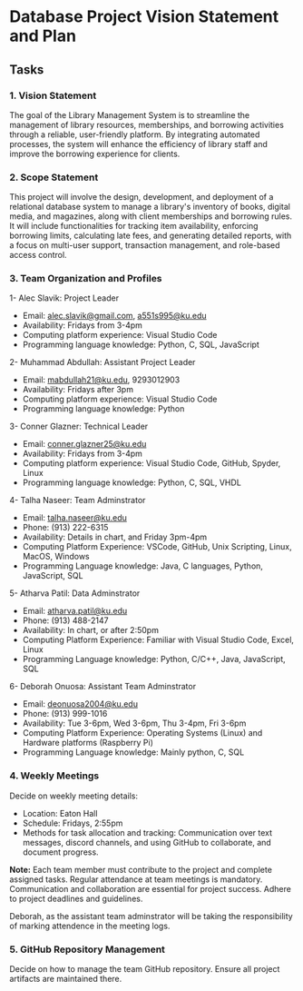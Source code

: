 # Database Project Vision Statement and Plan

## Tasks

### 1. Vision Statement
The goal of the Library Management System is to streamline the management of library resources, memberships, and borrowing activities through a reliable, user-friendly platform. By integrating automated processes, the system will enhance the efficiency of library staff and improve the borrowing experience for clients.

### 2. Scope Statement
This project will involve the design, development, and deployment of a relational database system to manage a library's inventory of books, digital media, and magazines, along with client memberships and borrowing rules. It will include functionalities for tracking item availability, enforcing borrowing limits, calculating late fees, and generating detailed reports, with a focus on multi-user support, transaction management, and role-based access control.

### 3. Team Organization and Profiles

1- Alec Slavik: Project Leader
- Email: alec.slavik@gmail.com, a551s995@ku.edu
- Availability: Fridays from 3-4pm
- Computing platform experience: Visual Studio Code
- Programming language knowledge: Python, C, SQL, JavaScript

2- Muhammad Abdullah: Assistant Project Leader
- Email: mabdullah21@ku.edu, 9293012903
- Availability: Fridays after 3pm
- Computing platform experience: Visual Studio Code
- Programming language knowledge: Python

3- Conner Glazner: Technical Leader
- Email: conner.glazner25@ku.edu
- Availability: Fridays from 3-4pm
- Computing platform experience: Visual Studio Code, GitHub, Spyder, Linux
- Programming language knowledge: Python, C, SQL, VHDL

4- Talha Naseer: Team Adminstrator
- Email: talha.naseer@ku.edu
- Phone: (913) 222-6315
- Availability: Details in chart, and Friday 3pm-4pm
- Computing Platform Experience: VSCode, GitHub, Unix Scripting, Linux, MacOS, Windows
- Programming Language knowledge: Java, C languages, Python, JavaScript, SQL

5- Atharva Patil: Data Adminstrator
- Email: atharva.patil@ku.edu
- Phone: (913) 488-2147
- Availability: In chart, or after 2:50pm 
- Computing Platform Experience: Familiar with Visual Studio Code, Excel, Linux
- Programming Language knowledge: Python, C/C++, Java, JavaScript, SQL

6- Deborah Onuosa: Assistant Team Adminstrator
- Email: deonuosa2004@ku.edu
- Phone: (913) 999-1016
- Availability: Tue 3-6pm, Wed 3-6pm, Thu 3-4pm, Fri 3-6pm
- Computing Platform Experience: Operating Systems (Linux) and Hardware platforms (Raspberry Pi)
- Programming Language knowledge: Mainly python, C, SQL

### 4. Weekly Meetings
Decide on weekly meeting details:
- Location: Eaton Hall
- Schedule: Fridays, 2:55pm
- Methods for task allocation and tracking: Communication over text messages, discord channels, and using GitHub to collaborate, and document progress. 

**Note:** Each team member must contribute to the project and complete assigned tasks. Regular attendance at team meetings is mandatory. Communication and collaboration are essential for project success. Adhere to project deadlines and guidelines.

Deborah, as the assistant team adminstrator will be taking the responsibility of marking attendence in the meeting logs.

### 5. GitHub Repository Management
Decide on how to manage the team GitHub repository. Ensure all project artifacts are maintained there.
